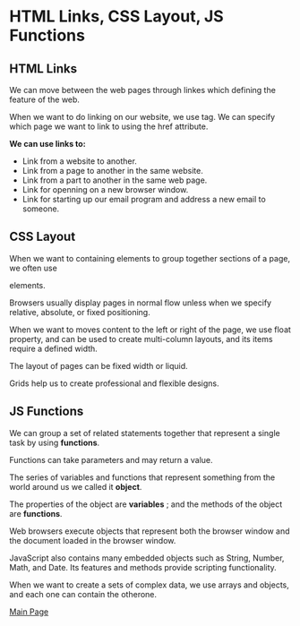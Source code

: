 # HTML Links, CSS Layout, JS Functions
## HTML Links
We can move between the web pages through linkes which defining the feature of the web. 

When we want to do linking on our website, we use **<a>** tag. We can specify which page we want to link to using the href attribute.

**We can use links to:**
- Link from a website to another.
- Link from a page to another in the same website.
- Link from a part to another in the same web page.
- Link for openning on a new browser window.
- Link for starting up our email program and address a new email to someone.
## CSS Layout
When we want to containing elements to group together sections of a page, we often use **<div>** elements. 

Browsers usually display pages in normal flow unless when we  specify relative, absolute, or fixed positioning.

When we want to moves content to the left or right of the page, we use float property, and can be used to create multi-column layouts, and its items require a defined width.

The layout of pages can be fixed width or liquid.

Grids help us to create professional and flexible designs.
## JS Functions
We can group a set of related statements together that represent a single task by using **functions**. 

Functions can take parameters and may return a value.

The series of variables and functions that represent something from the world around us we called it **object**.

The properties of the object are **variables** ; and the methods of the object are **functions**. 

Web browsers execute objects that represent both the browser window and the document loaded in the browser window.

JavaScript also contains many embedded objects such as String, Number, Math, and Date. Its features and methods provide scripting functionality.

When we want to create a  sets of complex data, we use arrays and objects, and each one can contain the otherone.



[Main Page](https://basma23.github.io/reading-notes/)
